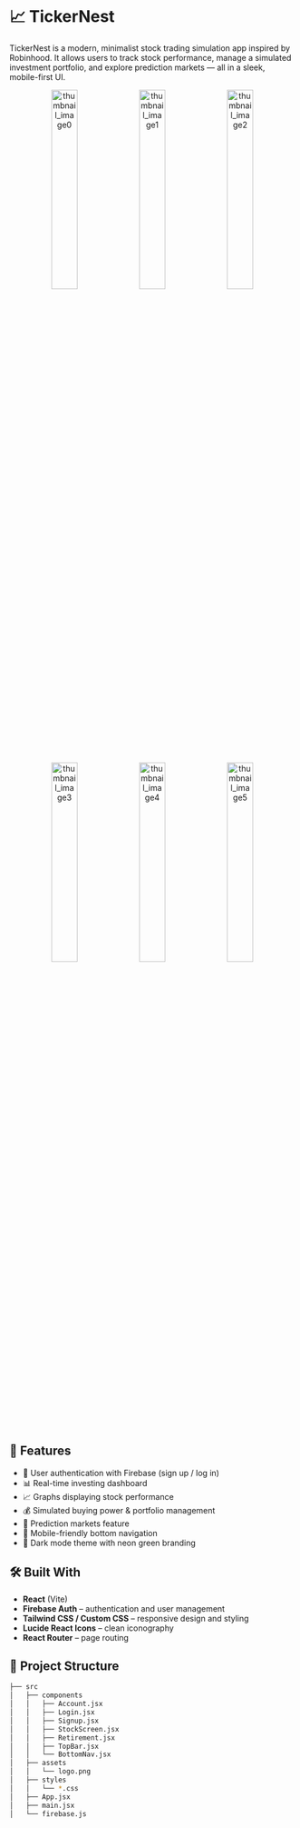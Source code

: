 # 📈 TickerNest

TickerNest is a modern, minimalist stock trading simulation app inspired by Robinhood. It allows users to track stock performance, manage a simulated investment portfolio, and explore prediction markets — all in a sleek, mobile-first UI.

<!-- Row 1 -->
<p align="center">
  <img src="https://github.com/user-attachments/assets/2c0b376c-7b42-43cb-901e-dd89cac4dac7" alt="thumbnail_image0" width="30%" />
  <img src="https://github.com/user-attachments/assets/6e2792d8-e0f3-4222-960a-544168bc946f" alt="thumbnail_image1" width="30%" />
  <img src="https://github.com/user-attachments/assets/8c552ed3-192c-463f-89c7-db270a1f0dcc" alt="thumbnail_image2" width="30%" />
</p>

<!-- Row 2 -->
<p align="center">
  <img src="https://github.com/user-attachments/assets/84112998-3cc3-4c0d-9849-8c9edc370438" alt="thumbnail_image3" width="30%" />
  <img src="https://github.com/user-attachments/assets/813df4c6-fc0c-4764-911e-9f1f51bd5899" alt="thumbnail_image4" width="30%" />
  <img src="https://github.com/user-attachments/assets/660abc42-5a5a-436d-8bb7-cc59f859a8e2" alt="thumbnail_image5" width="30%" />
</p>

## 🚀 Features

- 🔐 User authentication with Firebase (sign up / log in)
- 📊 Real-time investing dashboard
- 📈 Graphs displaying stock performance
- 💰 Simulated buying power & portfolio management
- 🧠 Prediction markets feature
- 📱 Mobile-friendly bottom navigation
- 🌙 Dark mode theme with neon green branding

## 🛠️ Built With

- **React** (Vite)
- **Firebase Auth** – authentication and user management
- **Tailwind CSS / Custom CSS** – responsive design and styling
- **Lucide React Icons** – clean iconography
- **React Router** – page routing

## 📂 Project Structure

```bash
├── src
│   ├── components
│   │   ├── Account.jsx
│   │   ├── Login.jsx
│   │   ├── Signup.jsx
│   │   ├── StockScreen.jsx
│   │   ├── Retirement.jsx
│   │   ├── TopBar.jsx
│   │   └── BottomNav.jsx
│   ├── assets
│   │   └── logo.png
│   ├── styles
│   │   └── *.css
│   ├── App.jsx
│   ├── main.jsx
│   └── firebase.js
